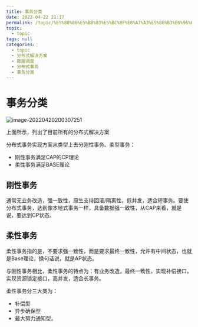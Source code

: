 ```yaml
---
title: 事务分类
date: 2022-04-22 21:17
permalink: /topic/%E5%88%86%E5%B8%83%E5%BC%8F%E8%A7%A3%E5%86%B3%E6%96%B9%E6%A1%88/%E6%95%B0%E6%8D%AE%E8%B0%83%E5%BA%A6/%E5%88%86%E5%B8%83%E5%BC%8F%E4%BA%8B%E5%8A%A1/%E4%BA%8B%E5%8A%A1%E5%88%86%E7%B1%BB
topic: 
  - topic
tags: null
categories: 
  - topic
  - 分布式解决方案
  - 数据调度
  - 分布式事务
  - 事务分类
---
```

# 事务分类

![image-20220420200307251](https://image.ztianzeng.com//uPic/image-20220420200307251.png)

上面所示，列出了目前所有的分布式解决方案

分布式事务实现⽅案从类型上去分刚性事务、柔型事务：

* 刚性事务满⾜CAP的CP理论
* 柔性事务满⾜BASE理论

## 刚性事务

通常⽆业务改造，强⼀致性，原⽣⽀持回滚/隔离性，低并发，适合短事务。要使分布式事务，达到像本地式事务⼀样，具备数据强⼀致性，从CAP来看，就是说，要达到CP状态。

## 柔性事务

柔性事务指的是，不要求强⼀致性，⽽是要求最终⼀致性，允许有中间状态，也就是Base理论，换句话说，就是AP状态。

与刚性事务相⽐，柔性事务的特点为：有业务改造，最终⼀致性，实现补偿接⼝，实现资源锁定接⼝，⾼并发，适合⻓事务。

柔性事务分三大类为：

* 补偿型
* 异步确保型
* 最⼤努⼒通知型。
